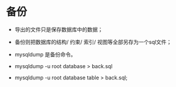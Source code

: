 # 备份

- 导出的文件只是保存数据库中的数据；
- 备份则把数据库的结构/ 约束/ 索引/ 视图等全部另存为一个sql文件；
- mysqldump 是备份命令。

- mysqldump -u root database > back.sql
- mysqldump -u root database table > back.sql;

 
